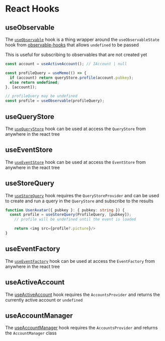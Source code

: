 # React Hooks

## useObservable

The [`useObservable`](https://hzrd149.github.io/applesauce/typedoc/functions/applesauce_react.Hooks.useObservable.html) hook is a thing wrapper around the `useObservableState` hook from [observable-hooks](https://observable-hooks.js.org/) that allows `undefined` to be passed

This is useful for subscribing to observables that are not created yet

```ts
const account = useActiveAccount(); // IAccount | null

const profileQuery = useMemo(() => {
  if (account) return queryStore.profile(account.pubkey);
  else return undefined;
}, [account]);

// profileQuery may be undefined
const profile = useObservable(profileQuery);
```

## useQueryStore

The [`useQueryStore`](https://hzrd149.github.io/applesauce/typedoc/functions/applesauce_react.Hooks.useQueryStore.html) hook can be used at access the `QueryStore` from anywhere in the react tree

## useEventStore

The [`useEventStore`](https://hzrd149.github.io/applesauce/typedoc/functions/applesauce_react.Hooks.useEventStore.html) hook can be used at access the `EventStore` from anywhere in the react tree

## useStoreQuery

The [`useStoreQuery`](https://hzrd149.github.io/applesauce/typedoc/functions/applesauce_react.Hooks.useStoreQuery.html) hook requires the `QueryStoreProvider` and can be used to create and run a query in the `QueryStore` and subscribe to the results

```ts
function UserAvatar({ pubkey }: { pubkey: string }) {
  const profile = useStoreQuery(ProfileQuery, [pubkey]);
	// profile will be undefined until the event is loaded

	return <img src={profile?.picture}/>
}
```

## useEventFactory

The [`useEventFactory`](https://hzrd149.github.io/applesauce/typedoc/functions/applesauce_react.Hooks.useEventFactory.html) hook can be used at access the `EventFactory` from anywhere in the react tree

## useActiveAccount

The [useActiveAccount](https://hzrd149.github.io/applesauce/typedoc/functions/applesauce_react.Hooks.useActiveAccount.html) hook requires the `AccountsProvider` and returns the currently active account or `undefined`

## useAccountManager

The [useAccountManager](https://hzrd149.github.io/applesauce/typedoc/functions/applesauce_react.Hooks.useAccountManager.html) hook requires the `AccountsProvider` and returns the `AccountManager` class
